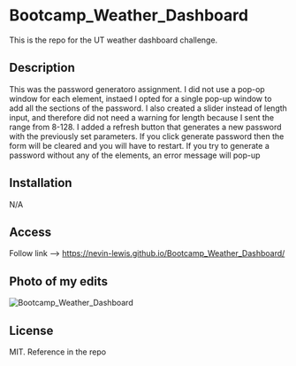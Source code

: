 # Bootcamp_Weather_Dashboard
This is the repo for the UT weather dashboard challenge.
## Description
This was the password generatoro assignment. I did not use a pop-op window for each element, instaed I opted for a single pop-up window to add all the sections of the password. I also created a slider instead of length input, and therefore did not need a warning for length because I sent the range from 8-128. I added a refresh button that generates a new password with the previously set parameters. If you click generate password then the form will be cleared and you will have to restart. If you try to generate a password without any of the elements, an error message will pop-up

## Installation
N/A

## Access
Follow link --> https://nevin-lewis.github.io/Bootcamp_Weather_Dashboard/
## Photo of my edits
![Bootcamp_Weather_Dashboard](https://user-images.githubusercontent.com/64855834/197929719-288a175b-f5c9-4ba2-86ea-34a555edcd54.png)



## License 
MIT. Reference in the repo
